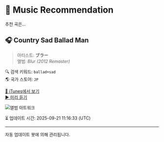 
# 🎵 Music Recommendation

추천 곡은...

## 🎧 Country Sad Ballad Man  
> 아티스트: **ブラー**  
> 앨범: _Blur (2012 Remaster)_  

🔍 검색 키워드: `ballad+sad`  
🌎 국가 스토어: `JP`

[🔗 iTunes에서 보기](https://music.apple.com/jp/album/country-sad-ballad-man/787069899?i=787069925&uo=4)  
[▶️ 미리 듣기](https://audio-ssl.itunes.apple.com/itunes-assets/AudioPreview115/v4/af/49/15/af491597-093c-ef87-5d47-dc83b032930a/mzaf_17473803588551943175.plus.aac.p.m4a)

![앨범 아트워크](https://is1-ssl.mzstatic.com/image/thumb/Music6/v4/20/b0/2d/20b02d2c-4ffc-8f4c-40ae-30f2dadf04f6/5099997262459.jpg/100x100bb.jpg)

⏳ 업데이트 시간: 2025-09-21 11:16:33 (UTC)

---
자동 업데이트 봇에 의해 관리됩니다.
